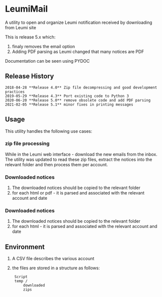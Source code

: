 # LeumiMail
A utility to open and organize Leumi notification received  by downloading from Leumi site

This is release 5.x which:
1. finaly removes the email option
2. Adding PDF parsing as Leumi changed that many notices are PDF 

Documentation can be seen using PYDOC


## Release History
	2018-04-28 **Release 4.0** Zip file decompressing and good development practices
	2019-05-29 **Release 4.3** Port existing code to Python 3
	2020-06-20 **Release 5.0** remove obsolete code and add PDF parsing
	2021-02-05 **Release 5.1** minor fixes in printing messages

## Usage ##

This utility handles the following use cases:

### zip file processing ###

While in the Leumi web interface - download the new emails from the inbox. The utility was updated to read these zip files, extract the notices into the relevant folder and then process them per account.

### Downloaded notices ###

1. The downloaded notices should be copied to the relevant folder
2. for each html or pdf - it is parsed and associated with the relevant account and date



### Downloaded notices ###

1. The downloaded notices should be copied to the relevant folder
2. for each html - it is parsed and associated with the relevant account and date

## Environment ###

1. A CSV file describes the various account
2. the files are stored in a structure as follows:

	    Script
    	temp /
    		downloaded
			zips


